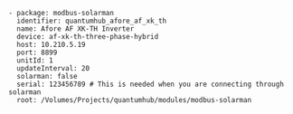     - package: modbus-solarman
      identifier: quantumhub_afore_af_xk_th
      name: Afore AF XK-TH Inverter
      device: af-xk-th-three-phase-hybrid
      host: 10.210.5.19
      port: 8899
      unitId: 1
      updateInterval: 20
      solarman: false
      serial: 123456789 # This is needed when you are connecting through solarman
      root: /Volumes/Projects/quantumhub/modules/modbus-solarman